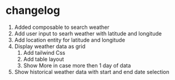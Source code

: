 # changelog

1. Added composable to search weather
2. Add user input to searh weather with latitude and longitude
3. Add location entity for latitude and longitude
4. Display weather data as grid
    1. Add tailwind Css
    2. Add table layout
    3. Show More in case more then 1 day of data
5. Show historical weather data with start and end date selection
